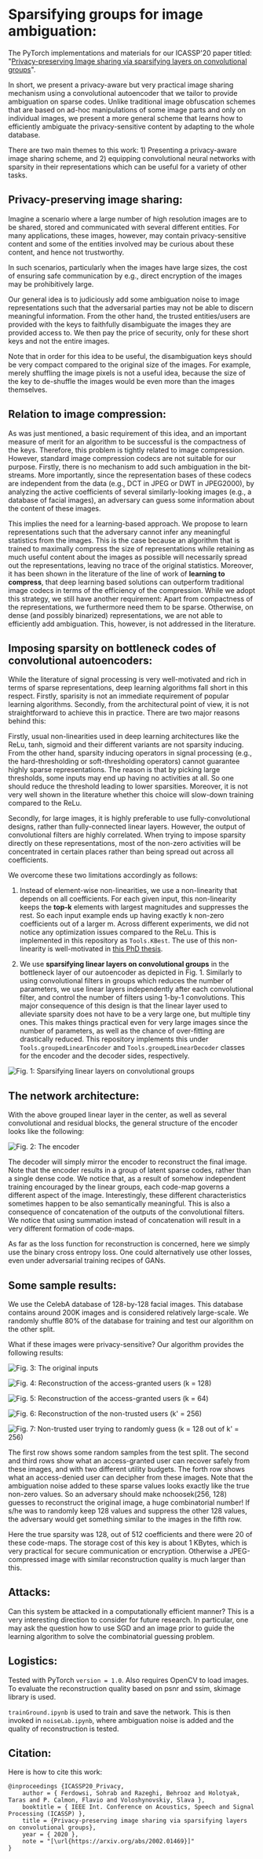 # Sparsifying groups for image ambiguation:

The PyTorch implementations and materials for our ICASSP'20 paper titled:  "[Privacy-preserving Image
sharing via sparsifying layers on convolutional groups](https://arxiv.org/abs/2002.01469)".

In short, we present a privacy-aware but very practical image sharing mechanism using a convolutional
autoencoder that we tailor to provide ambiguation on sparse codes. Unlike traditional image obfuscation
schemes that are based on ad-hoc manipulations of some image parts and only on individual images, we present a more general scheme that learns
how to efficiently ambiguate the privacy-sensitive content by adapting to the whole database.

There are two main themes to this work: 1) Presenting a privacy-aware image sharing scheme, and 2) equipping convolutional neural networks with
sparsity in their representations which can be useful for a variety of other tasks.

## Privacy-preserving image sharing:

Imagine a scenario where a large number of high resolution images are to be shared, stored and
communicated with several different entities. For many applications, these images, however, may contain privacy-sensitive
content and some of the entities involved may be curious about these content, and hence not trustworthy.

In such scenarios, particularly when the images have large sizes, the cost of ensuring safe communication
by e.g., direct encryption of the images may be prohibitively large.


Our general idea is to judiciously add some ambiguation noise to image representations such that the
adversarial parties may not be able to discern meaningful information. From the other hand, the trusted
entities/users are provided with the keys to faithfully disambiguate the images they are provided access
to. We then pay the price of security, only for these short keys and not the entire images.


Note that in order for this idea to be useful, the disambiguation keys should be very compact compared to
the original size of the images. For example, merely shuffling the image pixels is not a useful idea,
because the size of the key to de-shuffle the images would be even more than the images themselves.

## Relation to image compression:


As was just mentioned, a basic requirement of this idea, and an important measure of merit for an algorithm to be successful
is the compactness of the keys. Therefore, this problem is tightly related to image compression. However, standard image compression codecs are
not suitable for our purpose. Firstly, there is no mechanism to add such ambiguation in the bit-streams. More
importantly, since the representation bases of these codecs are independent from the data (e.g.,
DCT in JPEG or DWT in JPEG2000), by analyzing the active coefficients of several similarly-looking
images (e.g., a database of facial images), an adversary can guess some information about the content of
these images.


This implies the need for a learning-based approach. We propose to learn representations such that the
adversary cannot infer any meaningful statistics from the images. This is the case because an algorithm
that is trained to maximally compress the size of representations while retaining as much useful content about
the images as possible will necessarily spread out the representations, leaving no trace of the original
statistics. Moreover, it has been shown in the literature of the line of work of **learning to
compress**, that deep learning based solutions can outperform traditional image codecs in terms of the
efficiency of the compression. While we adopt this strategy, we still have another requirement: Apart from compactness of the
representations, we furthermore need them to be sparse. Otherwise, on dense (and possibly binarized) representations, we are
not able to efficiently add ambiguation. This, however, is not addressed in the literature.

## Imposing sparsity on bottleneck codes of convolutional autoencoders:

While the literature of signal processing is very well-motivated and rich in terms of sparse representations, deep learning algorithms fall short in this respect. Firstly, sparisity is not an immediate requirement of popular learning algorithms. Secondly, from the architectural point of view, it is not straightforward to achieve this in practice. There are two major reasons behind this:

Firstly, usual non-linearities used in deep learning architectures like the ReLu, tanh, sigmoid and their different variants are not sparsity inducing. From the other hand, sparsity inducing operators in signal processing (e.g., the hard-thresholding or soft-thresholding operators) cannot guarantee highly sparse representations. The reason is that by picking large thresholds, some inputs may end up having no activities at all. So one should reduce the threshold leading to lower sparsities. Moreover, it is not very well shown in the literature whether this choice will slow-down training compared to the ReLu.


Secondly, for large images, it is highly preferable to use fully-convolutional designs, rather than fully-connected linear layers. However, the output of convolutional filters are highly correlated. When trying to impose sparsity directly on these representations, most of the non-zero activities will be concentrated in certain places rather than being spread out across all coefficients.

We overcome these two limitations accordingly as follows:

1. Instead of element-wise non-linearities, we use a non-linearity that depends on all coefficients. For each given input, this non-linearity keeps the **top-k** elements with largest magnitudes and suppresses the rest. So each input example ends up having exactly k non-zero coefficients out of a larger m. Across different experiments, we did not notice any optimization issues compared to the ReLu. This is implemented in this repository as ``Tools.KBest``. The use of this non-linearity is well-motivated in [this PhD thesis](https://arxiv.org/abs/1901.08437).

2. We use **sparsifying linear layers on convolutional groups** in the bottleneck layer of our autoencoder as depicted in Fig. 1. Similarly to using convolutional filters in groups which reduces the number of parameters, we use linear layers independently after each convolutional filter, and control the number of filters using 1-by-1 convolutions. This major consequence of this design is that the linear layer used to alleviate sparsity does not have to be a very large one, but multiple tiny ones. This makes things practical even for very large images since the number of parameters, as well as the chance of over-fitting are drastically reduced. This repository implements this under ``Tools.groupedLinearEncoder`` and ``Tools.groupedLinearDecoder`` classes for the encoder and the decoder sides, respectively.


![Fig. 1: Sparsifying linear layers on convolutional groups](figs/GeneralBlockDiag.png)

## The network architecture:

With the above grouped linear layer in the center, as well as several convolutional and residual blocks, the general structure of the encoder looks like the following:

![Fig. 2: The encoder](figs/EncoderNetwork.png)

The decoder will simply mirror the encoder to reconstruct the final image. Note that the encoder results in a group of latent sparse codes, rather than a single dense code. We notice that, as a result of somehow independent training encouraged by the linear groups, each code-map governs a different aspect of the image. Interestingly, these different characteristics sometimes happen to be also semantically meaningful. This is also a consequence of concatenation of the outputs of the convolutional filters. We notice that using summation instead of concatenation will result in a very different formation of code-maps.

As far as the loss function for reconstruction is concerned, here we simply use the binary cross entropy loss. One could alternatively use other losses, even under adversarial training recipes of GANs.

## Some sample results:

We use the CelebA database of 128-by-128 facial images. This database contains around 200K images and is considered relatively large-scale. We randomly shuffle 80% of the database for training and test our algorithm on the other split.

What if these images were privacy-sensitive? Our algorithm provides the following results:


![Fig. 3: The original inputs](figs/pic_inputs.png)    

![Fig. 4: Reconstruction of the access-granted users ($k = 128$)](figs/pic_outputs.png)               

![Fig. 5: Reconstruction of the access-granted users ($k = 64$)](figs/pic_outputs_k64.png)            

![Fig. 6: Reconstruction of the non-trusted users ($k' = 256$)](figs/pic_tildes.png)                  

![Fig. 7: Non-trusted user trying to randomly guess ($k = 128$ out of $k' = 256$)](figs/pic_hats.png)

The first row shows some random samples from the test split. The second and third rows show what an access-granted user can recover safely from these images, and with two different utility budgets. The forth row shows what an access-denied user can decipher from these images. Note that the ambiguation noise added to these sparse values looks exactly like the true non-zero values. So an adversary should make nchoosek(256, 128) guesses to reconstruct the original image, a huge combinatorial number! If s/he was to randomly keep 128 values and suppress the other 128 values, the adversary would get something similar to the images in the fifth row.

Here the true sparsity was 128, out of 512 coefficients and there were 20 of these code-maps. The storage cost of this key is about 1 KBytes, which is very practical for secure communication or encryption. Otherwise a JPEG-compressed image with similar reconstruction quality is much larger than this.

## Attacks:

Can this system be attacked in a computationally efficient manner? This is a very interesting direction to consider for future research. In particular, one may ask the question how to use SGD and an image prior to guide the learning algorithm to solve the combinatorial guessing problem.


## Logistics:

Tested with PyTorch ``version = 1.0``. Also requires OpenCV to load images. To evaluate the reconstruction quality based on psnr and ssim, skimage library is used.

``trainGround.ipynb`` is used to train and save the network. This is then invoked in ``noiseLab.ipynb``, where ambiguation noise is added and the quality of reconstruction is tested.


## Citation:

Here is how to cite this work:

```
@inproceedings {ICASSP20_Privacy,
    author = { Ferdowsi, Sohrab and Razeghi, Behrooz and Holotyak, Taras and P. Calmon, Flavio and Voloshynovskiy, Slava },
    booktitle = { IEEE Int. Conference on Acoustics, Speech and Signal Processing (ICASSP) },
    title = {Privacy-preserving image sharing via sparsifying layers on convolutional groups},
    year = { 2020 },
    note = "[\url{https://arxiv.org/abs/2002.01469}]"
}
```
